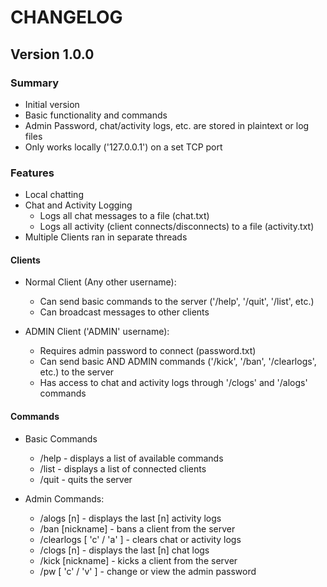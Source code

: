 # CHANGELOG #

## Version 1.0.0 ##
### Summary ###
  - Initial version
  - Basic functionality and commands
  - Admin Password, chat/activity logs, etc. are stored in plaintext or log files
  - Only works locally ('127.0.0.1') on a set TCP port
### Features ###
  - Local chatting
  - Chat and Activity Logging
    * Logs all chat messages to a file (chat.txt)
    * Logs all activity (client connects/disconnects) to a file (activity.txt)
   - Multiple Clients ran in separate threads
#### Clients ####
  - Normal Client (Any other username):
    * Can send basic commands to the server ('/help', '/quit', '/list', etc.)
    * Can broadcast messages to other clients
   
  - ADMIN Client ('ADMIN' username):
    * Requires admin password to connect (password.txt)
    * Can send basic AND ADMIN commands ('/kick', '/ban', '/clearlogs', etc.) to the server
    * Has access to chat and activity logs through '/clogs' and '/alogs' commands
#### Commands ####
  - Basic Commands
    * /help - displays a list of available commands
    * /list - displays a list of connected clients
    * /quit - quits the server
      
  - Admin Commands:
    * /alogs [n]                - displays the last [n] activity logs
    * /ban [nickname]           - bans a client from the server
    * /clearlogs [ 'c' / 'a' ]  - clears chat or activity logs
    * /clogs [n]                - displays the last [n] chat logs
    * /kick [nickname]          - kicks a client from the server
    * /pw [ 'c' / 'v' ]         - change or view the admin password
  
